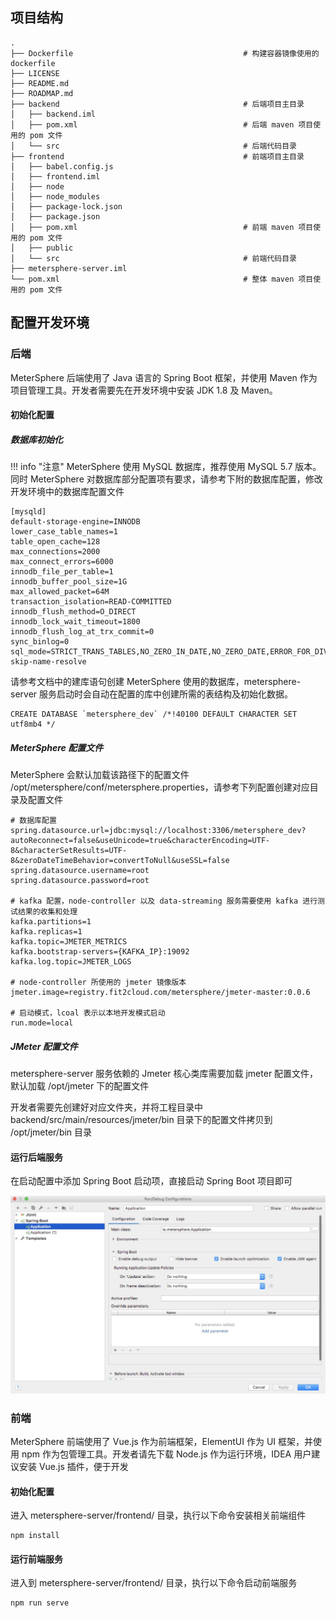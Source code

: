 ## 项目结构

```
.
├── Dockerfile                                      # 构建容器镜像使用的 dockerfile
├── LICENSE
├── README.md
├── ROADMAP.md
├── backend                                         # 后端项目主目录
│   ├── backend.iml
│   ├── pom.xml                                     # 后端 maven 项目使用的 pom 文件
│   └── src                                         # 后端代码目录
├── frontend                                        # 前端项目主目录
│   ├── babel.config.js
│   ├── frontend.iml
│   ├── node
│   ├── node_modules
│   ├── package-lock.json
│   ├── package.json
│   ├── pom.xml                                     # 前端 maven 项目使用的 pom 文件
│   ├── public
│   └── src                                         # 前端代码目录
├── metersphere-server.iml
└── pom.xml                                         # 整体 maven 项目使用的 pom 文件
```

## 配置开发环境

### 后端
MeterSphere 后端使用了 Java 语言的 Spring Boot 框架，并使用 Maven 作为项目管理工具。开发者需要先在开发环境中安装 JDK 1.8 及 Maven。

#### 初始化配置

##### 数据库初始化

!!! info "注意"
    MeterSphere 使用 MySQL 数据库，推荐使用 MySQL 5.7 版本。同时 MeterSphere 对数据库部分配置项有要求，请参考下附的数据库配置，修改开发环境中的数据库配置文件

```
[mysqld]
default-storage-engine=INNODB
lower_case_table_names=1
table_open_cache=128
max_connections=2000
max_connect_errors=6000
innodb_file_per_table=1
innodb_buffer_pool_size=1G
max_allowed_packet=64M
transaction_isolation=READ-COMMITTED
innodb_flush_method=O_DIRECT
innodb_lock_wait_timeout=1800
innodb_flush_log_at_trx_commit=0
sync_binlog=0
sql_mode=STRICT_TRANS_TABLES,NO_ZERO_IN_DATE,NO_ZERO_DATE,ERROR_FOR_DIVISION_BY_ZERO,NO_AUTO_CREATE_USER,NO_ENGINE_SUBSTITUTION
skip-name-resolve
```

请参考文档中的建库语句创建 MeterSphere 使用的数据库，metersphere-server 服务启动时会自动在配置的库中创建所需的表结构及初始化数据。
```mysql
CREATE DATABASE `metersphere_dev` /*!40100 DEFAULT CHARACTER SET utf8mb4 */
```

##### MeterSphere 配置文件
MeterSphere 会默认加载该路径下的配置文件 /opt/metersphere/conf/metersphere.properties，请参考下列配置创建对应目录及配置文件

```
# 数据库配置
spring.datasource.url=jdbc:mysql://localhost:3306/metersphere_dev?autoReconnect=false&useUnicode=true&characterEncoding=UTF-8&characterSetResults=UTF-8&zeroDateTimeBehavior=convertToNull&useSSL=false
spring.datasource.username=root
spring.datasource.password=root

# kafka 配置，node-controller 以及 data-streaming 服务需要使用 kafka 进行测试结果的收集和处理
kafka.partitions=1
kafka.replicas=1
kafka.topic=JMETER_METRICS
kafka.bootstrap-servers={KAFKA_IP}:19092
kafka.log.topic=JMETER_LOGS

# node-controller 所使用的 jmeter 镜像版本 
jmeter.image=registry.fit2cloud.com/metersphere/jmeter-master:0.0.6

# 启动模式，lcoal 表示以本地开发模式启动
run.mode=local
```

##### JMeter 配置文件

metersphere-server 服务依赖的 Jmeter 核心类库需要加载 jmeter 配置文件，默认加载 /opt/jmeter 下的配置文件

开发者需要先创建好对应文件夹，并将工程目录中 backend/src/main/resources/jmeter/bin 目录下的配置文件拷贝到 /opt/jmeter/bin 目录


#### 运行后端服务

在启动配置中添加 Spring Boot 启动项，直接启动 Spring Boot 项目即可

![server-start](./img/dev/server-start.png)

### 前端
MeterSphere 前端使用了 Vue.js 作为前端框架，ElementUI 作为 UI 框架，并使用 npm 作为包管理工具。开发者请先下载 Node.js 作为运行环境，IDEA 用户建议安装 Vue.js 插件，便于开发

#### 初始化配置
进入 metersphere-server/frontend/ 目录，执行以下命令安装相关前端组件
```
npm install
```

#### 运行前端服务
进入到 metersphere-server/frontend/ 目录，执行以下命令启动前端服务
```
npm run serve
```